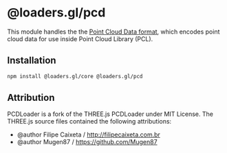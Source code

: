 # @loaders.gl/pcd

This module handles the the [Point Cloud Data format](http://pointclouds.org/documentation/tutorials/pcd_file_format.php), which encodes point cloud data for use inside Point Cloud Library (PCL).

## Installation

```bash
npm install @loaders.gl/core @loaders.gl/pcd
```

## Attribution

PCDLoader is a fork of the THREE.js PCDLoader under MIT License. The THREE.js source files contained the following attributions:

- @author Filipe Caixeta / http://filipecaixeta.com.br
- @author Mugen87 / https://github.com/Mugen87
